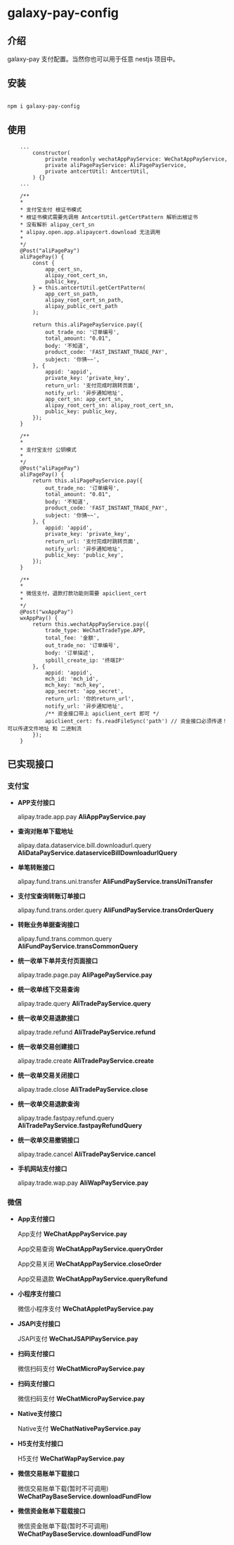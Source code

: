 # galaxy-pay-config


## 介绍

galaxy-pay 支付配置。当然你也可以用于任意 nestjs 项目中。

## 安装

```bash

npm i galaxy-pay-config

```

## 使用

```
    ...
        constructor(
            private readonly wechatAppPayService: WeChatAppPayService,
            private aliPagePayService: AliPagePayService,
            private antcertUtil: AntcertUtil,
        ) {}
    ...

    /**
    * 
    * 支付宝支付 根证书模式
    * 根证书模式需要先调用 AntcertUtil.getCertPattern 解析出根证书
    * 没有解析 alipay_cert_sn
    * alipay.open.app.alipaycert.download 无法调用
    *
    */
    @Post("aliPagePay")
    aliPagePay() {
        const {
            app_cert_sn,
            alipay_root_cert_sn,
            public_key,
        } = this.antcertUtil.getCertPattern(
            app_cert_sn_path,
            alipay_root_cert_sn_path, 
            alipay_public_cert_path
        );

        return this.aliPagePayService.pay({
            out_trade_no: '订单编号',
            total_amount: "0.01",
            body: '不知道',
            product_code: 'FAST_INSTANT_TRADE_PAY',
            subject: '你猜~~',
        }, {
            appid: 'appid',
            private_key: 'private_key',
            return_url: '支付完成时跳转页面',
            notify_url: '异步通知地址',
            app_cert_sn: app_cert_sn,
            alipay_root_cert_sn: alipay_root_cert_sn,
            public_key: public_key,
        });
    }

    /**
    * 
    * 支付宝支付 公钥模式
    *
    */
    @Post("aliPagePay")
    aliPagePay() {
        return this.aliPagePayService.pay({
            out_trade_no: '订单编号',
            total_amount: "0.01",
            body: '不知道',
            product_code: 'FAST_INSTANT_TRADE_PAY',
            subject: '你猜~~',
        }, {
            appid: 'appid',
            private_key: 'private_key',
            return_url: '支付完成时跳转页面',
            notify_url: '异步通知地址',
            public_key: 'public_key',
        });
    }

    /**
    * 
    * 微信支付，退款打款功能则需要 apiclient_cert
    *
    */
    @Post("wxAppPay")
    wxAppPay() {
        return this.wechatAppPayService.pay({
            trade_type: WeChatTradeType.APP,
            total_fee: '金额',
            out_trade_no: '订单编号',
            body: '订单描述',
            spbill_create_ip: '终端IP'
        }, {
            appid: 'appid',
            mch_id: 'mch_id',
            mch_key: 'mch_key',
            app_secret: 'app_secret',
            return_url: '你的return_url',
            notify_url: '异步通知地址',
            /** 资金接口带上 apiclient_cert 即可 */
            apiclient_cert: fs.readFileSync('path') // 资金接口必须传递！ 可以传递文件地址 和 二进制流
        });
    }

```


## 已实现接口

### 支付宝

* **APP支付接口**
	
	alipay.trade.app.pay **AliAppPayService.pay**

	
* **查询对账单下载地址**

	alipay.data.dataservice.bill.downloadurl.query  **AliDataPayService.dataserviceBillDownloadurlQuery**

* **单笔转账接口**

	alipay.fund.trans.uni.transfer  **AliFundPayService.transUniTransfer**

* **支付宝查询转账订单接口**

    alipay.fund.trans.order.query   **AliFundPayService.transOrderQuery**

* **转账业务单据查询接口**

    alipay.fund.trans.common.query   **AliFundPayService.transCommonQuery**

* **统一收单下单并支付页面接口**

    alipay.trade.page.pay   **AliPagePayService.pay**

* **统一收单线下交易查询**

    alipay.trade.query   **AliTradePayService.query**

* **统一收单交易退款接口**

    alipay.trade.refund   **AliTradePayService.refund**

* **统一收单交易创建接口**

    alipay.trade.create   **AliTradePayService.create**

* **统一收单交易关闭接口**

    alipay.trade.close   **AliTradePayService.close**

* **统一收单交易退款查询**

    alipay.trade.fastpay.refund.query   **AliTradePayService.fastpayRefundQuery**

* **统一收单交易撤销接口**

    alipay.trade.cancel **AliTradePayService.cancel**

* **手机网站支付接口**

    alipay.trade.wap.pay **AliWapPayService.pay**

### 微信

* **App支付接口**

    App支付 **WeChatAppPayService.pay**

    App交易查询  **WeChatAppPayService.queryOrder**

    App交易关闭  **WeChatAppPayService.closeOrder**

    App交易退款  **WeChatAppPayService.queryRefund**  

* **小程序支付接口**

    微信小程序支付 **WeChatAppletPayService.pay**

* **JSAPI支付接口**

   JSAPI支付 **WeChatJSAPIPayService.pay**

* **扫码支付接口**

   微信扫码支付 **WeChatMicroPayService.pay**

* **扫码支付接口**

   微信扫码支付 **WeChatMicroPayService.pay**

* **Native支付接口**

   Native支付  **WeChatNativePayService.pay**

* **H5支付支付接口**

   H5支付  **WeChatWapPayService.pay**

* **微信交易账单下载接口**

   微信交易账单下载(暂时不可调用)  **WeChatPayBaseService.downloadFundFlow**

* **微信资金账单下载载接口**

   微信资金账单下载(暂时不可调用)  **WeChatPayBaseService.downloadFundFlow**